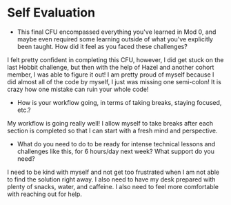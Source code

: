 # Self Evaluation

- This final CFU encompassed everything you've learned in Mod 0, and maybe even required some learning outside of what you've explicitly been taught. How did it feel as you faced these challenges?

I felt pretty confident in completing this CFU, however, I did get stuck on the last Hobbit challenge, but then with the help of Hazel and another cohort member, I was able to figure it out! I am pretty proud of myself because I did almost all of the code by myself, I just was missing one semi-colon! It is crazy how one mistake can ruin your whole code!

- How is your workflow going, in terms of taking breaks, staying focused, etc.?

My workflow is going really well! I allow myself to take breaks after each section is completed so that I can start with a fresh mind and perspective.

- What do you need to do to be ready for intense technical lessons and challenges like this, for 6 hours/day next week? What support do you need?

I need to be kind with myself and not get too frustrated when I am not able to find the solution right away. I also need to have my desk prepared with plenty of snacks, water, and caffeine. I also need to feel more comfortable with reaching out for help.
